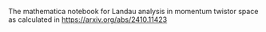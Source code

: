 The mathematica notebook for Landau analysis in momentum twistor space as calculated in https://arxiv.org/abs/2410.11423
